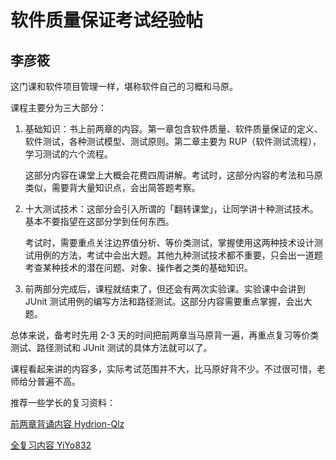 # 软件质量保证考试经验帖

## 李彦筱

这门课和软件项目管理一样，堪称软件自己的习概和马原。

课程主要分为三大部分：

1. 基础知识：书上前两章的内容。第一章包含软件质量、软件质量保证的定义、软件测试，各种测试模型、测试原则。第二章主要为 RUP（软件测试流程），学习测试的六个流程。

   这部分内容在课堂上大概会花费四周讲解。考试时，这部分内容的考法和马原类似，需要背大量知识点，会出简答题考察。

2. 十大测试技术：这部分会引入所谓的「翻转课堂」，让同学讲十种测试技术。基本不要指望在这部分学到任何东西。

   考试时，需要重点关注边界值分析、等价类测试，掌握使用这两种技术设计测试用例的方法，考试中会出大题。其他九种测试技术都不重要，只会出一道题考查某种技术的潜在问题、对象、操作者之类的基础知识。

3. 前两部分完成后，课程就结束了，但还会有两次实验课。实验课中会讲到 JUnit 测试用例的编写方法和路径测试。这部分内容需要重点掌握，会出大题。

总体来说，备考时先用 2-3 天的时间把前两章当马原背一遍，再重点复习等价类测试、路径测试和 JUnit 测试的具体方法就可以了。

课程看起来讲的内容多，实际考试范围并不大，比马原好背不少。不过很可惜，老师给分普遍不高。

推荐一些学长的复习资料：

[前两章背诵内容 Hydrion-Qlz](https://blog.csdn.net/qq_46311811/article/details/122518064)

[全复习内容 YiYo832](https://blog.csdn.net/weixin_64112516/article/details/134619067)